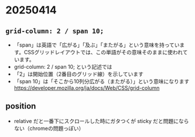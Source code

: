 # 20250414
## `grid-column: 2 / span 10;`
- 「span」は英語で「広がる」「及ぶ」「またがる」という意味を持っています。CSSグリッドレイアウトでは、この単語がその意味そのままに使われています。
- grid-column: 2 / span 10; という記述では
- 「2」は開始位置（2番目のグリッド線）を示しています
- 「span 10」は「そこから10列分広がる（またがる）」という意味になります
https://developer.mozilla.org/ja/docs/Web/CSS/grid-column

## position
- relative だと一番下にスクロールした時にガタつくが sticky だと問題にならない（chromeの問題っぽい）
